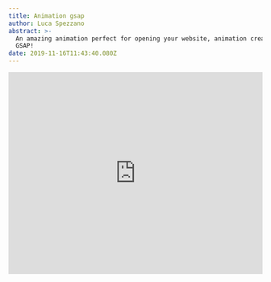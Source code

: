 ```yaml
---
title: Animation gsap
author: Luca Spezzano
abstract: >-
  An amazing animation perfect for opening your website, animation created with
  GSAP!
date: 2019-11-16T11:43:40.080Z
---
```

<iframe height="400" style="width: 100%;" scrolling="no" title="GSAP animation" src="https://codepen.io/93lucasp/embed/xBQGLv?height=332&theme-id=default&default-tab=result" frameborder="no" allowtransparency="true" allowfullscreen="true">

  See the Pen <a href='https://codepen.io/93lucasp/pen/xBQGLv'>GSAP animation</a> by Luca

  (<a href='https://codepen.io/93lucasp'>@93lucasp</a>) on <a href='https://codepen.io'>CodePen</a>.

</iframe>
